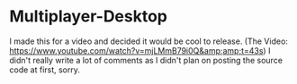# Multiplayer-Desktop
I made this for a video and decided it would be cool to release. (The Video: https://www.youtube.com/watch?v=mjLMmB79i0Q&amp;amp;t=43s)  I didn't really write a lot of comments as I didn't plan on posting the source code at first, sorry. 
